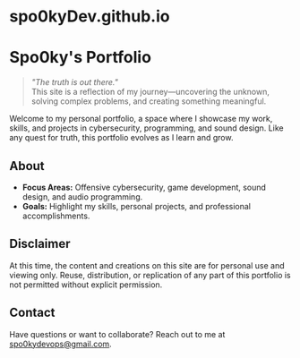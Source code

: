 # spo0kyDev.github.io
# Spo0ky's Portfolio

> *"The truth is out there."*  
> This site is a reflection of my journey—uncovering the unknown, solving complex problems, and creating something meaningful.

Welcome to my personal portfolio, a space where I showcase my work, skills, and projects in cybersecurity, programming, and sound design. Like any quest for truth, this portfolio evolves as I learn and grow.

## About

- **Focus Areas:** Offensive cybersecurity, game development, sound design, and audio programming.
- **Goals:** Highlight my skills, personal projects, and professional accomplishments.

## Disclaimer

At this time, the content and creations on this site are for personal use and viewing only. Reuse, distribution, or replication of any part of this portfolio is not permitted without explicit permission.

## Contact

Have questions or want to collaborate? Reach out to me at [spo0kydevops@gmail.com](mailto:spo0kydevops@gmail.com).
